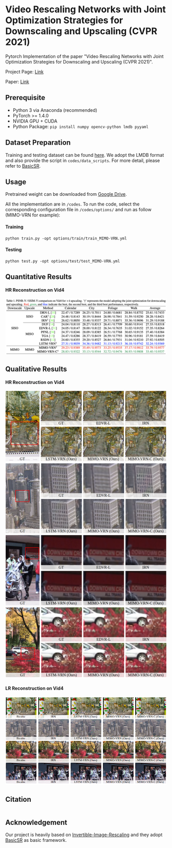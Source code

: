 # Video Rescaling Networks with Joint Optimization Strategies for Downscaling and Upscaling (CVPR 2021)
Pytorch Implementation of the paper "Video Rescaling Networks with Joint Optimization Strategies for Downscaling and Upscaling (CVPR 2021)".

Project Page: [Link](https://ding3820.github.io/MIMO-VRN/)

Paper: [Link](https://ding3820.github.io/MIMO-VRN/)


## Prerequisite
- Python 3 via Anaconda (recommended)
- PyTorch >= 1.4.0
- NVIDIA GPU + CUDA
- Python Package: `pip install numpy opencv-python lmdb pyyaml`

## Dataset Preparation
Training and testing dataset can be found [here](https://github.com/xinntao/BasicSR/blob/master/docs/DatasetPreparation.md#LMDB-Description). 
We adopt the LMDB format and also provide the script in `codes/data_scripts`. 
For more detail, please refer to [BasicSR](https://github.com/xinntao/BasicSR).

## Usage
Pretrained weight can be downloaded from [Google Drive](https://drive.google.com/drive/folders/1hlQ8nHSJysqZ6h5vyPz-HApyTD_an7Xb?usp=sharing).

All the implementation are in `/codes`. To run the code, 
select the corresponding configuration file in `/codes/options/` and run as follow (MIMO-VRN for example):
#### Training
```
python train.py -opt options/train/train_MIMO-VRN.yml
```
#### Testing
```
python test.py -opt options/test/test_MIMO-VRN.yml
```

## Quantitative Results 
#### HR Reconstruction on Vid4
![table1](examples/table1.png)

## Qualitative Results
#### HR Reconstruction on Vid4
![calendar](examples/vid4_calendar.png)
![city](examples/vid4_city.png)
![walk](examples/vid4_walk.png)
![foliage](examples/vid4_foilage.png)

#### LR Reconstruction on Vid4
![LR Vid4](examples/lr.png)




## Citation
```
```
## Acknowledgement
Our project is heavily based on [Invertible-Image-Rescaling](https://github.com/pkuxmq/Invertible-Image-Rescaling) and they adopt [BasicSR](https://github.com/xinntao/BasicSR) as basic framework.